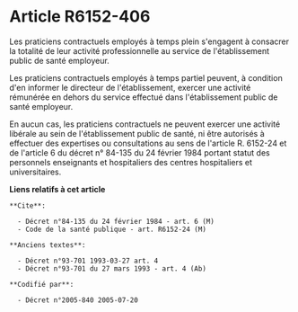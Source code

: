 # Article R6152-406

Les praticiens contractuels employés à temps plein s'engagent à consacrer la totalité de leur activité professionnelle au
service de l'établissement public de santé employeur.

Les praticiens contractuels employés à temps partiel peuvent, à condition d'en informer le directeur de l'établissement,
exercer une activité rémunérée en dehors du service effectué dans l'établissement public de santé employeur.

En aucun cas, les praticiens contractuels ne peuvent exercer une activité libérale au sein de l'établissement public de
santé, ni être autorisés à effectuer des expertises ou consultations au sens de l'article R. 6152-24 et de l'article 6 du
décret n° 84-135 du 24 février 1984 portant statut des personnels enseignants et hospitaliers des centres hospitaliers et
universitaires.

**Liens relatifs à cet article**

	**Cite**:

	  - Décret n°84-135 du 24 février 1984 - art. 6 (M)
	  - Code de la santé publique - art. R6152-24 (M)

	**Anciens textes**:

	  - Décret n°93-701 1993-03-27 art. 4
	  - Décret n°93-701 du 27 mars 1993 - art. 4 (Ab)

	**Codifié par**:

	  - Décret n°2005-840 2005-07-20
